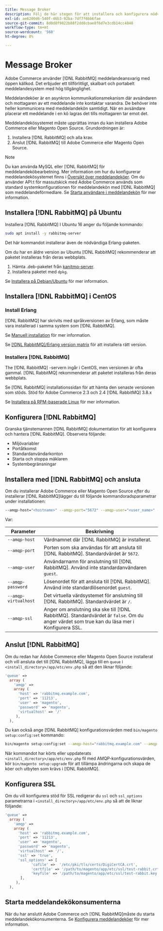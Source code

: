 ```yaml
---
title: Message Broker
description: Följ de här stegen för att installera och konfigurera nödvändig programvara för meddelandehantering (till exempel [!DNL RabbitMQ]) för lokala installationer av Adobe Commerce.
exl-id: ae6200d6-540f-46b3-92ba-7df7f6bb6fae
source-git-commit: 8d0d8f9822b88f2dd8cbae8f6d7e3cdb14cc4848
workflow-type: tm+mt
source-wordcount: '560'
ht-degree: 0%

---
```


# Message Broker

Adobe Commerce använder [!DNL RabbitMQ] meddelandeansvarig med öppen källkod. Det erbjuder ett tillförlitligt, skalbart och portabelt meddelandesystem med hög tillgänglighet.

Meddelandeköer är en asynkron kommunikationsmekanism där avsändaren och mottagaren av ett meddelande inte kontaktar varandra. De behöver inte heller kommunicera med meddelandekön samtidigt. När en avsändare placerar ett meddelande i en kö lagras det tills mottagaren tar emot det.

Meddelandekösystemet måste upprättas innan du kan installera Adobe Commerce eller Magento Open Source. Grundordningen är:

1. Installera [!DNL RabbitMQ] och alla krav.
1. Anslut [!DNL RabbitMQ] till Adobe Commerce eller Magento Open Source.

>[!NOTE]
>
>Du kan använda MySQL eller [!DNL RabbitMQ] för meddelandeköbearbetning. Mer information om hur du konfigurerar meddelandekösystemet finns i [Översikt över meddelandeköer](https://developer.adobe.com/commerce/php/development/components/message-queues/). Om du använder API:t för massutskick med Adobe Commerce används som standard systemkonfigurationen för meddelandekön med [!DNL RabbitMQ] som meddelandeförmedlare. Se [Starta användare i meddelandekön](../../configuration/cli/start-message-queues.md) för mer information.

## Installera [!DNL RabbitMQ] på Ubuntu

Installera [!DNL RabbitMQ] I Ubuntu 16 anger du följande kommando:

```bash
sudo apt install -y rabbitmq-server
```

Det här kommandot installerar även de nödvändiga Erlang-paketen.

Om du har en äldre version av Ubuntu [!DNL RabbitMQ] rekommenderar att paketet installeras från deras webbplats.

1. Hämta .deb-paketet från [kanitmq-server](https://www.rabbitmq.com/download.html).
1. Installera paketet med `dpkg`.

Se [Installera på Debian/Ubuntu](https://www.rabbitmq.com/install-debian.html) för mer information.

## Installera [!DNL RabbitMQ] i CentOS

### Install Erlang

[!DNL RabbitMQ] har skrivits med språkversionen av Erlang, som måste vara installerad i samma system som [!DNL RabbitMQ].

Se [Manuell installation](https://www.erlang-solutions.com/downloads/) för mer information.

Se [[!DNL RabbitMQ]/Erlang version matrix](https://www.rabbitmq.com/which-erlang.html) för att installera rätt version.

### Installera [!DNL RabbitMQ]

The [!DNL RabbitMQ] -servern ingår i CentOS, men versionen är ofta gammal. [!DNL RabbitMQ] rekommenderar att paketet installeras från deras webbplats.

Se [!DNL RabbitMQ] installationssidan för att hämta den senaste versionen som stöds. Stöd för Adobe Commerce 2.3 och 2.4 [!DNL RabbitMQ] 3.8.x

Se [Installera på RPM-baserade Linux](https://www.rabbitmq.com/install-rpm.html) för mer information.

## Konfigurera [!DNL RabbitMQ]

Granska tjänstemannen [!DNL RabbitMQ] dokumentation för att konfigurera och hantera [!DNL RabbitMQ]. Observera följande:

* Miljövariabler
* Portåtkomst
* Standardanvändarkonton
* Starta och stoppa mäklaren
* Systembegränsningar

## Installera med [!DNL RabbitMQ] och ansluta

Om du installerar Adobe Commerce eller Magento Open Source _efter_ du installerar [!DNL RabbitMQ]lägger du till följande kommandoradsparametrar under installationen:

```bash
--amqp-host="<hostname>" --amqp-port="5672" --amqp-user="<user_name>" --amqp-password="<password>" --amqp-virtualhost="/"
```

Var:

| Parameter | Beskrivning |
|--- |--- |
| `--amqp-host` | Värdnamnet där [!DNL RabbitMQ] är installerat. |
| `--amqp-port` | Porten som ska användas för att ansluta till [!DNL RabbitMQ]. Standardvärdet är `5672`. |
| `--amqp-user` | Användarnamn för anslutning till [!DNL RabbitMQ]. Använd inte standardanvändaren `guest`. |
| `--amqp-password` | Lösenordet för att ansluta till [!DNL RabbitMQ]. Använd inte standardlösenordet `guest`. |
| `--amqp-virtualhost` | Det virtuella värdsystemet för anslutning till [!DNL RabbitMQ]. Standardvärdet är `/`. |
| `--amqp-ssl` | Anger om anslutning ska ske till [!DNL RabbitMQ]. Standardvärdet är `false`. Om du anger värdet som true kan du läsa mer i Konfigurera SSL. |

## Anslut [!DNL RabbitMQ]

Om du redan har Adobe Commerce eller Magento Open Source installerat och vill ansluta det till [!DNL RabbitMQ], lägga till en `queue` i `<install_directory>/app/etc/env.php` så att den liknar följande:

```php
'queue' =>
  array (
    'amqp' =>
    array (
      'host' => 'rabbitmq.example.com',
      'port' => '11213',
      'user' => 'magento',
      'password' => 'magento',
      'virtualhost' => '/'
     ),
  ),
```

Du kan också ange [!DNL RabbitMQ] konfigurationsvärden med `bin/magento setup:config:set` kommando:

```bash
bin/magento setup:config:set --amqp-host="rabbitmq.example.com" --amqp-port="11213" --amqp-user="magento" --amqp-password="magento" --amqp-virtualhost="/"
```

När kommandot har körts eller uppdaterats `<install_directory>/app/etc/env.php` fil med AMQP-konfigurationsvärden, kör `bin/magento setup:upgrade` för att tillämpa ändringarna och skapa de köer och utbyten som krävs i [!DNL RabbitMQ].

## Konfigurera SSL

Om du vill konfigurera stöd för SSL redigerar du `ssl` och `ssl_options` parametrarna i `<install_directory>/app/etc/env.php` så att de liknar följande:

```php
'queue' =>
  array (
    'amqp' =>
    array (
      'host' => 'rabbitmq.example.com',
      'port' => '11213',
      'user' => 'magento',
      'password' => 'magento',
      'virtualhost' => '/',
      'ssl' => 'true',
      'ssl_options' => [
            'cafile' =>  '/etc/pki/tls/certs/DigiCertCA.crt',
            'certfile' => '/path/to/magento/app/etc/ssl/test-rabbit.crt',
            'keyfile' => '/path/to/magento/app/etc/ssl/test-rabbit.key'
       ],
     ),
  ),
```

## Starta meddelandekökonsumenterna

När du har anslutit Adobe Commerce och [!DNL RabbitMQ]måste du starta meddelandekökonsumenterna. Se [Konfigurera meddelandeköer](../../configuration/cli/start-message-queues.md) för mer information.
